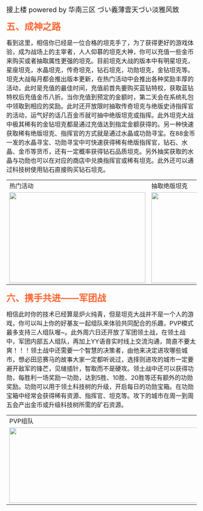 <div>
    <p>
        <font size=4>接上楼 powered by 华南三区 づい義薄雲天づい淡雅风致</font>
    </p>
    <b>
        <font size=5 color=#FF6633>五、成神之路</font>
    </b>
    <br/>
    <p>
        <font size=3>看到这里，相信你已经是一位合格的坦克手了，为了获得更好的游戏体验，成为战场上的主宰者，人人仰慕的坦克大神，你可以充值一些金币来购买或者抽取属性更强的坦克。目前坦克大战的版本中有明星坦克，星座坦克，水晶坦克，传奇坦克，钻石坦克，功勋坦克，金钻坦克等。坦克大战每月都会推出版本更新，在热门活动中会推出各种奖励丰厚的活动，此时是充值的最佳时间，充值前首先要购买蓝钻特权，获取蓝钻特权后充值金币八折。当你充值到预定的金额时，第二天会在系统礼包中领取到相应的奖励。此时还开放限时抽取传奇坦克与绝版史诗指挥官的活动，运气好的话几百金币就可抽中绝版坦克或指挥。此外坦克大战中极其稀有的金钻坦克都是通过充值达到指定金额获得的。另一种快速获取稀有绝版坦克、指挥官的方式就是通过水晶或功勋寻宝。在88金币一发的水晶寻宝、功勋寻宝中可快速获得稀有绝版指挥官，钻石、水晶、金币等货币，还有一定概率获得钻石品质坦克。另外抽奖获取的水晶与功勋也可以在对应的商店中兑换指挥官或稀有坦克。此外还可以通过科技树使用钻石直接购买钻石坦克。
        </font>
    </p>
    <table>
        <tr>
            <td>热门活动</td><td>抽取绝版坦克</td>
            <td>水晶/功勋寻宝</td>
        </tr>
        <tr>
            <td>
                <div align=center>
                    <img src=https://i.loli.net/2020/03/02/nR6MlfU5OIENKjo.png width=360 height=240>
                </div>
            </td>
            <td>
                <div align=center>
                    <img src=https://i.loli.net/2020/03/02/MPsQWjNYIkFxK5S.png width=361 height=240>
                </div>
            </td>
            <td>
                <div align=center>
                    <img src=https://i.loli.net/2020/03/02/ScPUvCOQ536DVmK.png width=364 height=240>
                </div>
            </td>
        </tr>
    </table>
    <b>
        <font size=5 color=#FF6633>六、携手共进——军团战</font>
    </b>
    <br/>
    <p>
        <font size=3>相信此时你的技术已经算是炉火纯青，但是坦克大战并不是一个人的游戏，你可以叫上你的好基友一起组队来体验共同配合的乐趣，PVP模式最多支持三人组队喔~。此外周六日还开放了军团领土战，在领土战中，军团内部五人组队，再加上YY语音实时线上交流沟通，简直不要太爽！！！领土战中还需要一个智慧的决策者，由他来决定进攻哪些城市，想必田忌赛马的故事大家一定都听说过，选择则进攻的城市一定要避开敌军的锋芒，见缝插针，智取而不是硬攻。领土战中还可以获得功勋，每胜利一场奖励一功勋，达到5胜、10胜、20胜等还有额外的功勋奖励。功勋可以用于领土科技树的升级，开启每日的功勋宝箱。在功勋宝箱中经常会获得稀有资源、指挥官、坦克等。攻下的城市在周一到周五会产出金币或升级科技树所需的矿石资源。</font>
    </p>
    <table>
        <tr>
            <td>PVP组队</td><td>军团战</td><td>领土科技</td>
        </tr>
        <tr>
             <td>
                <div align=center>
                    <img src=https://i.loli.net/2020/03/02/5pknX38xmAUuyJv.png width=521 height=200>
                </div>
            </td>
            <td>
                <div align=center>
                    <img src=https://i.loli.net/2020/03/02/XewmPKGbiCyJ2lo.png width=285 height=200>
                </div>
            </td>
            <td>
                <div align=center>
                    <img src=https://i.loli.net/2020/03/02/7NTqEM89ReW2jaO.png width=295 height=200>
                </div>
            </td>
        </tr>
    </table>
</div>

</div>
